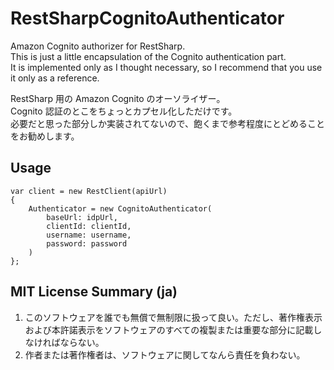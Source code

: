 # RestSharpCognitoAuthenticator

Amazon Cognito authorizer for RestSharp.  
This is just a little encapsulation of the Cognito authentication part.  
It is implemented only as I thought necessary, so I recommend that you use it only as a reference.

RestSharp 用の Amazon Cognito のオーソライザー。  
Cognito 認証のとこをちょっとカプセル化しただけです。  
必要だと思った部分しか実装されてないので、飽くまで参考程度にとどめることをお勧めします。

## Usage
```
var client = new RestClient(apiUrl)
{
    Authenticator = new CognitoAuthenticator(
        baseUrl: idpUrl,
        clientId: clientId,
        username: username,
        password: password
    )
};
```

## MIT License Summary (ja)
1. このソフトウェアを誰でも無償で無制限に扱って良い。ただし、著作権表示および本許諾表示をソフトウェアのすべての複製または重要な部分に記載しなければならない。
2. 作者または著作権者は、ソフトウェアに関してなんら責任を負わない。
